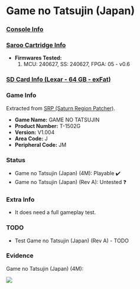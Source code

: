 # Game no Tatsujin (Japan)

### [Console Info](../../../../Info/Consoles/VA13/README.md)

### [Saroo Cartridge Info](../../../../Info/Cartridges/RetroGameParadiseStore/1.32F/README.md)

- <b>Firmwares Tested:</b>
  1. MCU: 240627, SS: 240627, FPGA: 05 - v0.6

### [SD Card Info (Lexar - 64 GB - exFat)](../../../../Info/SdCards/Lexar/64GB/exfat/README.md)

### Game Info

Extracted from [SRP (Saturn Region Patcher)](https://segaxtreme.net/resources/saturn-region-patcher.81/download).

- <b>Game Name:</b> GAME NO TATSUJIN
- <b>Product Number:</b> T-1502G
- <b>Version:</b> V1.004
- <b>Area Code:</b> J
- <b>Peripheral Code:</b> JM

### Status

- Game no Tatsujin (Japan) (4M): Playable :heavy_check_mark:
- Game no Tatsujin (Japan) (Rev A): Untested :question:

### Extra Info

- It does need a full gameplay test.

### TODO

- Test Game no Tatsujin (Japan) (Rev A) - TODO

### Evidence

Game no Tatsujin (Japan) (4M):

[![](https://img.youtube.com/vi/gwahTk5cZR0/0.jpg)](https://www.youtube.com/watch?v=gwahTk5cZR0)
